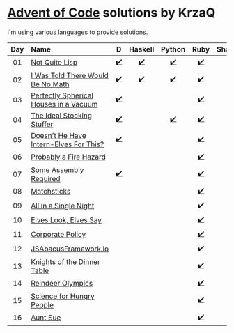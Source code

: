 [Advent of Code](http://adventofcode.com) solutions by KrzaQ
========================

I'm using various languages to provide solutions.

| Day | Name                                           | D    | Haskell | Python | Ruby | Shakespeare |
|:---:|:-----------------------------------------------|:----:|:----:|:------:|:-------:|:-----------:|
| 01  | [Not Quite Lisp][day1]                         |[:heavy_check_mark:](./day01/main.d)|[:heavy_check_mark:](./day01/main.hs)|[:heavy_check_mark:](./day01/main.py)|[:heavy_check_mark:](./day01/main.rb)|[:heavy_check_mark:](./day01/shakespeare)|
| 02  | [I Was Told There Would Be No Math][day2]      |[:heavy_check_mark:](./day02/main.d)|[:heavy_check_mark:](./day02/main.hs)|[:heavy_check_mark:](./day02/main.py)|[:heavy_check_mark:](./day02/main.rb)||
| 03  | [Perfectly Spherical Houses in a Vacuum][day3] |[:heavy_check_mark:](./day03/main.d)|||[:heavy_check_mark:](./day03/main.rb)||
| 04  | [The Ideal Stocking Stuffer][day4]             |[:heavy_check_mark:](./day04/main.d)||[:heavy_check_mark:](./day04/main.py)|[:heavy_check_mark:](./day04/main.rb)||
| 05  | [Doesn't He Have Intern-Elves For This?][day5] |[:heavy_check_mark:](./day05/main.d)|||[:heavy_check_mark:](./day05/main.rb)||
| 06  | [Probably a Fire Hazard][day6]                 ||||[:heavy_check_mark:](./day06/main.rb)||
| 07  | [Some Assembly Required][day7]                 |[:heavy_check_mark:](./day07/main.d)|||[:heavy_check_mark:](./day07/main.rb)||
| 08  | [Matchsticks][day8]                            ||||[:heavy_check_mark:](./day08/main.rb)||
| 09  | [All in a Single Night][day9]                  ||||[:heavy_check_mark:](./day09/main.rb)||
| 10  | [Elves Look, Elves Say][day10]                 ||||[:heavy_check_mark:](./day10/main.rb)||
| 11  | [Corporate Policy][day11]                      ||||[:heavy_check_mark:](./day11/main.rb)||
| 12  | [JSAbacusFramework.io][day12]                  ||||[:heavy_check_mark:](./day12/main.rb)||
| 13  | [Knights of the Dinner Table][day13]           ||||[:heavy_check_mark:](./day13/main.rb)||
| 14  | [Reindeer Olympics][day14]                     ||||[:heavy_check_mark:](./day14/main.rb)||
| 15  | [Science for Hungry People][day15]             ||||[:heavy_check_mark:](./day15/main.rb)||
| 16  | [Aunt Sue][day16]                              ||||[:heavy_check_mark:](./day16/main.rb)||

[day1]: http://adventofcode.com/day/1
[day2]: http://adventofcode.com/day/2
[day3]: http://adventofcode.com/day/3
[day4]: http://adventofcode.com/day/4
[day5]: http://adventofcode.com/day/5
[day6]: http://adventofcode.com/day/6
[day7]: http://adventofcode.com/day/7
[day8]: http://adventofcode.com/day/8
[day9]: http://adventofcode.com/day/9
[day10]: http://adventofcode.com/day/10
[day11]: http://adventofcode.com/day/11
[day12]: http://adventofcode.com/day/12
[day13]: http://adventofcode.com/day/13
[day14]: http://adventofcode.com/day/14
[day15]: http://adventofcode.com/day/15
[day16]: http://adventofcode.com/day/16
